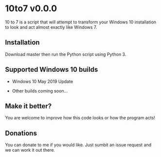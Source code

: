 # 10to7 v0.0.0

10 to 7 is a script that will attempt to transform your Windows 10 installation to look and act almost exactly like Windows 7.

## Installation

Download master then run the Python script using Python 3.

## Supported Windows 10 builds

- Windows 10 May 2019 Update

- Other builds coming soon...


## Make it better?

You are welcome to improve how this code looks or how the program acts!

## Donations

You can donate to me if you would like. Just sumbit an issue request and we can work it out there.
